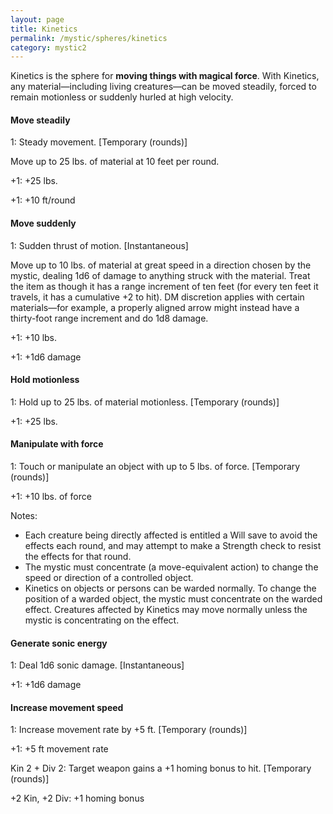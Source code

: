```yaml
---
layout: page
title: Kinetics
permalink: /mystic/spheres/kinetics
category: mystic2
---
```

Kinetics is the sphere for **moving things with magical force**. With
Kinetics, any material—including living creatures—can be moved steadily,
forced to remain motionless or suddenly hurled at high velocity.

#### Move steadily

1: Steady movement. \[Temporary (rounds)\]

Move up to 25 lbs. of material at 10 feet per round.

+1: +25 lbs.

+1: +10 ft/round

#### Move suddenly

1: Sudden thrust of motion. \[Instantaneous\]

Move up to 10 lbs. of material at great speed in a direction chosen by
the mystic, dealing 1d6 of damage to anything struck with the material.
Treat the item as though it has a range increment of ten feet (for every
ten feet it travels, it has a cumulative +2 to hit). DM discretion
applies with certain materials—for example, a properly aligned arrow
might instead have a thirty-foot range increment and do 1d8 damage.

+1: +10 lbs.

+1: +1d6 damage

#### Hold motionless

1: Hold up to 25 lbs. of material motionless. \[Temporary (rounds)\]

+1: +25 lbs.

#### Manipulate with force

1: Touch or manipulate an object with up to 5 lbs. of force. \[Temporary
(rounds)\]

+1: +10 lbs. of force

Notes:

-   Each creature being directly affected is entitled a Will save to
    avoid the effects each round, and may attempt to make a Strength
    check to resist the effects for that round.
-   The mystic must concentrate (a move-equivalent action) to change the
    speed or direction of a controlled object.
-   Kinetics on objects or persons can be warded normally. To change the
    position of a warded object, the mystic must concentrate on the
    warded effect. Creatures affected by Kinetics may move normally
    unless the mystic is concentrating on the effect.

#### Generate sonic energy

1: Deal 1d6 sonic damage. \[Instantaneous\]

+1: +1d6 damage

#### Increase movement speed

1: Increase movement rate by +5 ft. \[Temporary (rounds)\]

+1: +5 ft movement rate

Kin 2 + Div 2: Target weapon gains a +1 homing bonus to hit. \[Temporary
(rounds)\]

+2 Kin, +2 Div: +1 homing bonus
